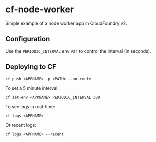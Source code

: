 cf-node-worker
==============

Simple example of a node worker app in CloudFoundry v2.

## Configuration

Use the `PERIODIC_INTERVAL` env var to control the interval (in seconds).

## Deploying to CF

`cf push <APPNAME> -p <PATH> --no-route`

To set a 5 minute interval:

`cf set-env <APPNAME> PERIODIC_INTERVAL 300`

To see logs in real-time:

`cf logs <APPNAME>`

Or recent logs:

`cf logs <APPNAME> --recent`

##
